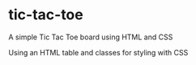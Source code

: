 # tic-tac-toe
A simple Tic Tac Toe board using HTML and CSS

Using an HTML table and classes for styling with CSS
